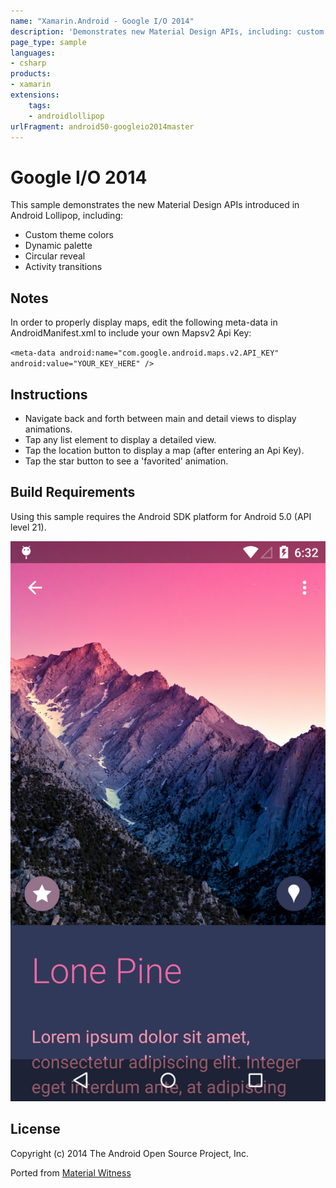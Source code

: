 ```yaml
---
name: "Xamarin.Android - Google I/O 2014"
description: 'Demonstrates new Material Design APIs, including: custom theme colors, dynamic palette... (Android Lollipop)'
page_type: sample
languages:
- csharp
products:
- xamarin
extensions:
    tags:
    - androidlollipop
urlFragment: android50-googleio2014master
---
```

# Google I/O 2014

This sample demonstrates the new Material Design APIs introduced in Android Lollipop, including:

- Custom theme colors
- Dynamic palette
- Circular reveal
- Activity transitions

## Notes

In order to properly display maps, edit the following meta-data in AndroidManifest.xml to include your own Mapsv2 Api Key:

`<meta-data android:name="com.google.android.maps.v2.API_KEY" android:value="YOUR_KEY_HERE" />`

## Instructions

- Navigate back and forth between main and detail views to display animations.
- Tap any list element to display a detailed view.
- Tap the location button to display a map (after entering an Api Key).
- Tap the star button to see a 'favorited' animation.

## Build Requirements

Using this sample requires the Android SDK platform for Android 5.0 (API level 21).

![Google I/O 2014 application screenshot](Screenshots/lone_pine.png "Google I/O 2014 application screenshot")

## License

Copyright (c) 2014 The Android Open Source Project, Inc.

Ported from [Material Witness](https://github.com/romainguy/google-io-2014)
